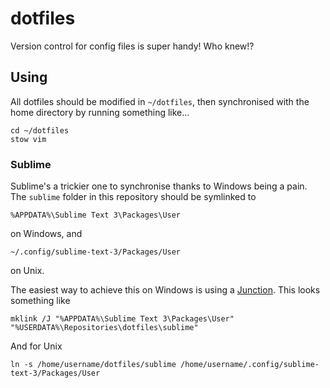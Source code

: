 dotfiles
========

Version control for config files is super handy! Who knew!?

Using
-----

All dotfiles should be modified in `~/dotfiles`, then synchronised with the home directory by running something like...
```shell
cd ~/dotfiles
stow vim
```

### Sublime

Sublime's a trickier one to synchronise thanks to Windows being a pain. The `sublime` folder in this repository should be symlinked to
```
%APPDATA%\Sublime Text 3\Packages\User
```
on Windows, and
```
~/.config/sublime-text-3/Packages/User
```
on Unix.

The easiest way to achieve this on Windows is using a [Junction](https://en.wikipedia.org/wiki/NTFS_junction_point).
This looks something like
```batch
mklink /J "%APPDATA%\Sublime Text 3\Packages\User" "%USERDATA%\Repositories\dotfiles\sublime"
```
And for Unix
```shell
ln -s /home/username/dotfiles/sublime /home/username/.config/sublime-text-3/Packages/User
```
